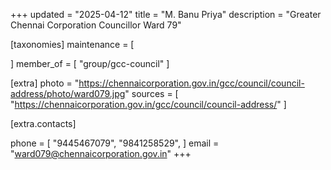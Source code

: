 +++
updated = "2025-04-12"
title = "M. Banu Priya"
description = "Greater Chennai Corporation Councillor Ward 79"

[taxonomies]
maintenance = [

]
member_of = [
    "group/gcc-council"
]

[extra]
photo = "https://chennaicorporation.gov.in/gcc/council/council-address/photo/ward079.jpg"
sources = [
    "https://chennaicorporation.gov.in/gcc/council/council-address/"
]

[extra.contacts]

phone = [
    "9445467079",
    "9841258529",
    ]
email = "ward079@chennaicorporation.gov.in"
+++